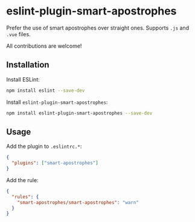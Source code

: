 # eslint-plugin-smart-apostrophes

Prefer the use of smart apostrophes over straight ones. Supports `.js` and `.vue` files.

All contributions are welcome!

## Installation

Install ESLint:

```bash
npm install eslint --save-dev
```

Install `eslint-plugin-smart-apostrophes`:

```bash
npm install eslint-plugin-smart-apostrophes --save-dev
```

## Usage

Add the plugin to `.eslintrc.*`:

```json
{
  "plugins": ["smart-apostrophes"]
}
```

Add the rule:

```json
{
  "rules": {
    "smart-apostrophes/smart-apostrophes": "warn"
  }
}
```
